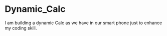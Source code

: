 # Dynamic_Calc
I am building a dynamic Calc as we have in our smart phone just to enhance my coding skill.
